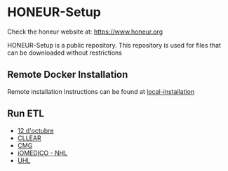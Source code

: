 # HONEUR-Setup

Check the honeur website at: https://www.honeur.org

HONEUR-Setup is a public repository. This repository is used for files that can be downloaded without restrictions


## Remote Docker Installation

Remote installation Instructions can be found at [local-installation](https://github.com/solventrix/Honeur-Setup/tree/release/1.10/local-installation)

## Run ETL

- [12 d'octubre](https://github.com/solventrix/Honeur-Setup/tree/release/1.10/RunETL12doctubre)
- [CLLEAR](https://github.com/solventrix/Honeur-Setup/tree/release/1.10/RunETLCLLEAR)
- [CMG](https://github.com/solventrix/Honeur-Setup/tree/release/1.10/RunETLCMG)
- [iOMEDICO - NHL](https://github.com/solventrix/Honeur-Setup/tree/release/1.10/RunETLiOMEDICO_NHL)
- [UHL](https://github.com/solventrix/Honeur-Setup/tree/release/1.10/RunETLUHL)